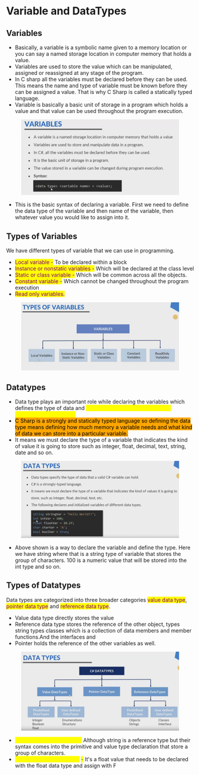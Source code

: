 # Variable and DataTypes

## Variables

* Basically, a variable is a symbolic name given to a memory location or you can say a named storage location in computer memory that holds a value.&#x20;
* Variables are used to store the value which can be manipulated, assigned or reassigned at any stage of the program.&#x20;
* In C sharp all the variables must be declared before they can be used. This means the name and type of variable must be known before they can be assigned a value. That is why C Sharp is called a statically typed language.&#x20;
* Variable is basically a basic unit of storage in a program which holds a value and that value can be used throughout the program execution.&#x20;

<figure><img src="../.gitbook/assets/image (113).png" alt=""><figcaption></figcaption></figure>

* This is the basic syntax of declaring a variable. First we need to define the data type of the variable and then name of the variable, then whatever value you would like to assign into it.

## Types of Variables

We have different types of variable that we can use in programming.&#x20;

* <mark style="color:purple;">Local variable -</mark> To be declared within a block
* <mark style="color:purple;">Instance or nonstatic variables -</mark> Which will be declared at the class level&#x20;
* <mark style="color:purple;">Static or class variable -</mark> Which will be common across all the objects.&#x20;
* <mark style="color:purple;">Constant variable  -</mark> Which cannot be changed throughout the program execution
* <mark style="color:purple;">Read only variables.</mark>

<figure><img src="../.gitbook/assets/image (114).png" alt=""><figcaption></figcaption></figure>

## Datatypes

* Data type plays an important role while declaring the variables which defines the type of data and <mark style="color:yellow;">according to that the memory gets allocated to the variable.</mark>&#x20;
* <mark style="background-color:orange;">C Sharp is a strongly and statically typed language so defining the data type means defining how much memory a variable needs and what kind of data we can store into a particular variable.</mark>&#x20;
* It means we must declare the type of a variable that indicates the kind of value it is going to store such as integer, float, decimal, text, string, date and so on.&#x20;

<figure><img src="../.gitbook/assets/image (115).png" alt=""><figcaption></figcaption></figure>

* Above shown is a way to declare the variable and define the type. Here we have string where that is a string type of variable that stores the group of characters. 100 is a numeric value that will be stored into the int type and so on.

## Types of Datatypes

Data types are categorized into three broader categories <mark style="color:purple;">value data type</mark>, <mark style="color:purple;">pointer data type</mark> and <mark style="color:purple;">reference data type</mark>.&#x20;

* Value data type directly stores the value
* Reference data type stores the reference of the other object, types string types classes which is a collection of data members and member functions.And the interfaces and&#x20;
* Pointer holds the reference of the other variables as well.

<figure><img src="../.gitbook/assets/image (116).png" alt=""><figcaption></figcaption></figure>

* <mark style="color:yellow;">`string name = "Nandan"; -`</mark> Although string is a reference type but their syntax comes into the primitive and value type declaration that store a group of characters.
* <mark style="color:yellow;">float discount = 1000.50F;</mark>  <mark style="color:green;">-</mark> It's a float value that needs to be declared with the float data type and assign with F

